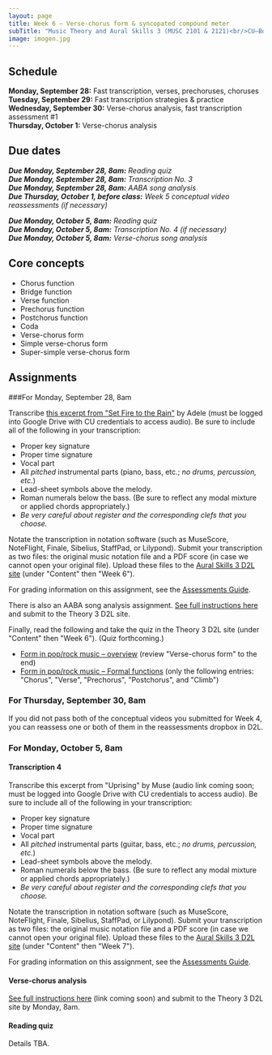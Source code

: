 ```yaml
---
layout: page
title: Week 6 – Verse-chorus form & syncopated compound meter
subTitle: "Music Theory and Aural Skills 3 (MUSC 2101 & 2121)<br/>CU–Boulder, Fall 2015<br/>Kris Shaffer, Ph.D. – coordinator"
image: imogen.jpg
---
```


## Schedule

**Monday, September 28:** Fast transcription, verses, prechoruses, choruses  
**Tuesday, September 29:** Fast transcription strategies & practice  
**Wednesday, September 30:** Verse-chorus analysis, fast transcription assessment #1  
**Thursday, October 1:** Verse-chorus analysis

## Due dates

***Due Monday, September 28, 8am:*** *Reading quiz*  
***Due Monday, September 28, 8am:*** *Transcription No. 3*  
***Due Monday, September 28, 8am:*** *AABA song analysis*  
***Due Thursday, October 1, before class:*** *Week 5 conceptual video reassessments (if necessary)*  

***Due Monday, October 5, 8am:*** *Reading quiz*  
***Due Monday, October 5, 8am:*** *Transcription No. 4 (if necessary)*  
***Due Monday, October 5, 8am:*** *Verse-chorus song analysis*


## Core concepts

- Chorus function  
- Bridge function  
- Verse function  
- Prechorus function  
- Postchorus function  
- Coda  
- Verse-chorus form  
- Simple verse-chorus form  
- Super-simple verse-chorus form  

## Assignments

###For Monday, September 28, 8am

Transcribe [this excerpt from "Set Fire to the Rain"](https://drive.google.com/a/colorado.edu/file/d/0B9o4hmKNoi6cdmRCbW55MFdMYzA/view?usp=sharing) by Adele (must be logged into Google Drive with CU credentials to access audio). Be sure to include all of the following in your transcription:

- Proper key signature  
- Proper time signature  
- Vocal part  
- All *pitched* instrumental parts (piano, bass, etc.; *no drums, percussion, etc.*)  
- Lead-sheet symbols above the melody.  
- Roman numerals below the bass. (Be sure to reflect any modal mixture or applied chords appropriately.)  
- *Be very careful about register and the corresponding clefs that you choose.*

Notate the transcription in notation software (such as MuseScore, NoteFlight, Finale, Sibelius, StaffPad, or Lilypond). Submit your transcription as two files: the original music notation file and a PDF score (in case we cannot open your original file). Upload these files to the [Aural Skills 3 D2L site](https://learn.colorado.edu/d2l/home/120555) (under "Content" then "Week 6").

For grading information on this assignment, see the [Assessments Guide](/assessments/).

There is also an AABA song analysis assignment. [See full instructions here](/analysisAABA/) and submit to the Theory 3 D2L site.

Finally, read the following and take the quiz in the Theory 3 D2L site (under "Content" then "Week 6"). (Quiz forthcoming.)

- [Form in pop/rock music – overview](http://openmusictheory.com/popRockForm) (review "Verse-chorus form" to the end)  
- [Form in pop/rock music – Formal functions](http://openmusictheory.com/popRockForm-functions) (only the following entries: "Chorus", "Verse", "Prechorus", "Postchorus", and "Climb")  

### For Thursday, September 30, 8am

If you did not pass both of the conceptual videos you submitted for Week 4, you can reassess one or both of them in the reassessments dropbox in D2L.

### For Monday, October 5, 8am

#### Transcription 4

Transcribe this excerpt from "Uprising" by Muse (audio link coming soon; must be logged into Google Drive with CU credentials to access audio). Be sure to include all of the following in your transcription:

- Proper key signature  
- Proper time signature  
- Vocal part  
- All *pitched* instrumental parts (guitar, bass, etc.; *no drums, percussion, etc.*)  
- Lead-sheet symbols above the melody.  
- Roman numerals below the bass. (Be sure to reflect any modal mixture or applied chords appropriately.)  
- *Be very careful about register and the corresponding clefs that you choose.*

Notate the transcription in notation software (such as MuseScore, NoteFlight, Finale, Sibelius, StaffPad, or Lilypond). Submit your transcription as two files: the original music notation file and a PDF score (in case we cannot open your original file). Upload these files to the [Aural Skills 3 D2L site](https://learn.colorado.edu/d2l/home/120555) (under "Content" then "Week 7").

For grading information on this assignment, see the [Assessments Guide](/assessments/).

#### Verse-chorus analysis

[See full instructions here](/analysisVC/) (link coming soon) and submit to the Theory 3 D2L site by Monday, 8am.

#### Reading quiz

Details TBA.